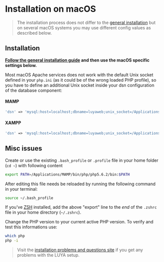 # Installation on macOS

> The installation process does not differ to the [general installation](/guide/installation/) but on several macOS systems you may use different config values as described below.

## Installation

**[Follow the general installation guide](/guide/installation/) and then use the macOS specific settings below.**

Most macOS Apache services does not work with the default Unix socket defined in your `php.ini` (as it could be of the wrong loaded PHP profile), so you have to define an additional Unix socket inside your dsn configuration of the database component:

#### MAMP

```php
'dsn' => 'mysql:host=localhost;dbname=luyaweb;unix_socket=/Applications/MAMP/tmp/mysql/mysql.sock',
```

#### XAMPP

```php
'dsn' => 'mysql:host=localhost;dbname=luyaweb;unix_socket=/Applications/XAMPP/xamppfiles/var/mysql/mysql.sock',
```

## Misc issues

Create or use the existing `.bash_profile` or `.profile` file in your home folder (`cd ~`) with following content

```sh
export PATH=/Applications/MAMP/bin/php/php5.6.2/bin:$PATH
```
After editing this file needs be reloaded by running the following command in your terminal:

```sh
source ~/.bash_profile
```

If you've [ZSH](https://github.com/robbyrussell/oh-my-zsh) installed, add the above "export" line to the *end* of the `.zshrc` file in your home directory (`~/.zshrc`).

Change the PHP version to your current active PHP version. To verify and test this informations use:

```sh
which php
php -i
```

> Visit the [installation problems and questions site](/guide/installation/problems) if you get any problems with the LUYA setup.
